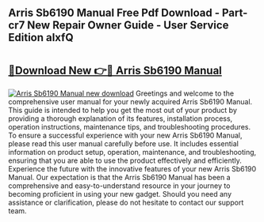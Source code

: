 ## Arris Sb6190 Manual Free Pdf Download - Part-cr7 New Repair Owner Guide - User Service Edition aIxfQ

# <h2><a href="http://bc14552.oget.top/?id=Arris+Sb6190+Manual">🔗Download New 👉🔴 Arris Sb6190 Manual</a></h2>

[![Arris Sb6190 Manual new download](https://i.imgur.com/5g1atiW.png)](http://bc14552.oget.top/?id=Arris+Sb6190+Manual)
Greetings and welcome to the comprehensive user manual for your newly acquired Arris Sb6190 Manual. This guide is intended to help you get the most out of your product by providing a thorough explanation of its features, installation process, operation instructions, maintenance tips, and troubleshooting procedures. To ensure a successful experience with your new Arris Sb6190 Manual, please read this user manual carefully before use. It includes essential information on product setup, operation, maintenance, and troubleshooting, ensuring that you are able to use the product effectively and efficiently. Experience the future with the innovative features of your new Arris Sb6190 Manual. Our expectation is that the Arris Sb6190 Manual has been a comprehensive and easy-to-understand resource in your journey to becoming proficient in using your new gadget. Should you need any assistance or clarification, please do not hesitate to contact our support team.
